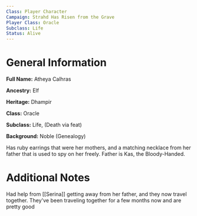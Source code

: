 ```yaml
---
Class: Player Character
Campaign: Strahd Has Risen from the Grave
Player Class: Oracle
Subclass: Life
Status: Alive
---
```

# General Information
**Full Name:** Atheya Calhras

**Ancestry:** Elf

**Heritage:** Dhampir

**Class:** Oracle

**Subclass:** Life, (Death via feat)

**Background:** Noble (Genealogy)

Has ruby earrings that were her mothers, and a matching necklace from her father that is used to spy on her freely. Father is Kas, the Bloody-Handed.
# Additional Notes
Had help from [[Serina]] getting away from her father, and they now travel together. They've been traveling together for a few months now and are pretty good 